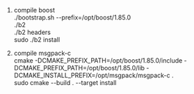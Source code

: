 1. compile boost  
./bootstrap.sh --prefix=/opt/boost/1.85.0  
./b2  
./b2 headers  
sudo ./b2 install   

1. compile msgpack-c  
cmake -DCMAKE_PREFIX_PATH=/opt/boost/1.85.0/include -DCMAKE_PREFIX_PATH=/opt/boost/1.85.0/lib -DCMAKE_INSTALL_PREFIX=/opt/msgpack/msgpack-c .    
sudo cmake --build . --target install  


